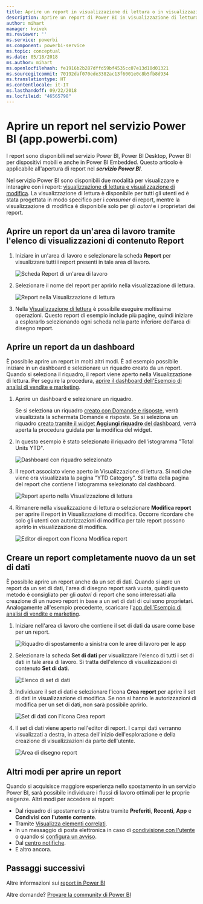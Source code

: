 ```yaml
---
title: Aprire un report in visualizzazione di lettura o in visualizzazione di modifica nel servizio Power BI
description: Aprire un report di Power BI in visualizzazione di lettura o visualizzazione di modifica
author: mihart
manager: kvivek
ms.reviewer: ''
ms.service: powerbi
ms.component: powerbi-service
ms.topic: conceptual
ms.date: 05/18/2018
ms.author: mihart
ms.openlocfilehash: fe1916b2b287dffd59bf4535cc07e13d10d01321
ms.sourcegitcommit: 70192daf070ede3382ac13f6001e0c8b5fb8d934
ms.translationtype: HT
ms.contentlocale: it-IT
ms.lasthandoff: 09/22/2018
ms.locfileid: "46565798"
---
```

# <a name="open-a-report-in-power-bi-service-apppowerbicom"></a>Aprire un report nel servizio Power BI (app.powerbi.com)
I report sono disponibili nel servizio Power BI, Power BI Desktop, Power BI per dispositivi mobili e anche in Power BI Embedded. Questo articolo è applicabile all'apertura di report nel ***servizio Power BI***.

Nel servizio Power BI sono disponibili due modalità per visualizzare e interagire con i report: [visualizzazione di lettura e visualizzazione di modifica](end-user-reading-view.md). La visualizzazione di lettura è disponibile per tutti gli utenti ed è stata progettata in modo specifico per i *consumer* di report, mentre la visualizzazione di modifica è disponibile solo per gli *autori* e i proprietari dei report. 

## <a name="open-a-report-from-a-workspace-via-the-reports-content-view-list"></a>Aprire un report da un'area di lavoro tramite l'elenco di visualizzazioni di contenuto **Report**

1. Iniziare in un'area di lavoro e selezionare la scheda **Report** per visualizzare tutti i report presenti in tale area di lavoro.  
   
   ![Scheda Report di un'area di lavoro](./media/end-user-report-open/power-bi-open-report.png)
2. Selezionare il nome del report per aprirlo nella visualizzazione di lettura.  
   
    ![Report nella Visualizzazione di lettura](./media/end-user-report-open/power-bi-reading-view.png)
3. Nella [Visualizzazione di lettura](end-user-reading-view.md) è possibile eseguire moltissime operazioni.  Questo report di esempio include più pagine, quindi iniziare a esplorarlo selezionando ogni scheda nella parte inferiore dell'area di disegno report. 

## <a name="open-a-report-from-a-dashboard"></a>Aprire un report da un dashboard
È possibile aprire un report in molti altri modi. È ad esempio possibile iniziare in un dashboard e selezionare un riquadro creato da un report.  Quando si seleziona il riquadro, il report viene aperto nella Visualizzazione di lettura. Per seguire la procedura, [aprire il dashboard dell'Esempio di analisi di vendite e marketing](../sample-datasets.md).

1. Aprire un dashboard e selezionare un riquadro.

   Se si seleziona un riquadro [creato con Domande e risposte](../service-dashboard-pin-tile-from-q-and-a.md), verrà visualizzata la schermata Domande e risposte. Se si seleziona un riquadro [creato tramite il widget **Aggiungi riquadro** del dashboard](../service-dashboard-add-widget.md), verrà aperta la procedura guidata per la modifica del widget.  

2.  In questo esempio è stato selezionato il riquadro dell'istogramma "Total Units YTD".

    ![Dashboard con riquadro selezionato](./media/end-user-report-open/power-bi-dashboard.png)

3.  Il report associato viene aperto in Visualizzazione di lettura. Si noti che viene ora visualizzata la pagina "YTD Category". Si tratta della pagina del report che contiene l'istogramma selezionato dal dashboard.

    ![Report aperto nella Visualizzazione di lettura](./media/end-user-report-open/power-bi-report.png)

4. Rimanere nella visualizzazione di lettura o selezionare **Modifica report** per aprire il report in Visualizzazione di modifica. Occorre ricordare che solo gli utenti con autorizzazioni di modifica per tale report possono aprirlo in visualizzazione di modifica.

    ![Editor di report con l'icona Modifica report](./media/end-user-report-open/power-bi-edit-report.png)

## <a name="create-a-brand-new-report-from-a-dataset"></a>Creare un report completamente nuovo da un set di dati
È possibile aprire un report anche da un set di dati. Quando si apre un report da un set di dati, l'area di disegno report sarà vuota, quindi questo metodo è consigliato per gli *autori* di report che sono interessati alla creazione di un nuovo report in base a un set di dati di cui sono proprietari. Analogamente all'esempio precedente, scaricare l'[app dell'Esempio di analisi di vendite e marketing](../sample-datasets.md).

1. Iniziare nell'area di lavoro che contiene il set di dati da usare come base per un report.

   ![Riquadro di spostamento a sinistra con le aree di lavoro per le app](./media/end-user-report-open/power-bi-workspace.png)

2. Selezionare la scheda **Set di dati** per visualizzare l'elenco di tutti i set di dati in tale area di lavoro. Si tratta dell'elenco di visualizzazioni di contenuto **Set di dati**.
   
   ![Elenco di set di dati](./media/end-user-report-open/power-bi-dataset.png)

1. Individuare il set di dati e selezionare l'icona **Crea report** per aprire il set di dati in visualizzazione di modifica. Se non si hanno le autorizzazioni di modifica per un set di dati, non sarà possibile aprirlo. 
   
    ![Set di dati con l'icona Crea report](./media/end-user-report-open/power-bi-create-report.png)

3. Il set di dati viene aperto nell'editor di report. I campi dati verranno visualizzati a destra, in attesa dell'inizio dell'esplorazione e della creazione di visualizzazioni da parte dell'utente. 

   ![Area di disegno report](./media/end-user-report-open/power-bi-blank-canvas.png)

##  <a name="still-more-ways-to-open-a-report"></a>Altri modi per aprire un report
Quando si acquisisce maggiore esperienza nello spostamento in un servizio Power BI, sarà possibile individuare i flussi di lavoro ottimali per le proprie esigenze. Altri modi per accedere ai report:
- Dal riquadro di spostamento a sinistra tramite **Preferiti**, **Recenti**, **App** e **Condivisi con l'utente corrente**. 
- Tramite [Visualizza elementi correlati](end-user-related.md).
- In un messaggio di posta elettronica in caso di [condivisione con l'utente](../service-share-reports.md) o quando si [configura un avviso](../service-set-data-alerts.md).    
- Dal [centro notifiche](end-user-notification-center.md).    
- E altro ancora.

## <a name="next-steps"></a>Passaggi successivi
Altre informazioni sui [report in Power BI](end-user-reports.md)

Altre domande? [Provare la community di Power BI](http://community.powerbi.com/)  

